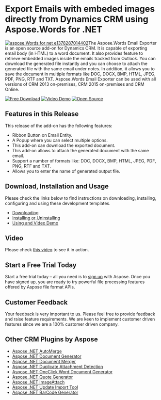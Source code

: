 # Export Emails with embeded images directly from Dynamics CRM using Aspose.Words for .NET

[![aspose Words for net e1378287014402 ](https://www.aspose.com/blogs/wp-content/uploads/2013/09/aspose-Words-for-net-e1378287014402.png "Aspose.Words or .NET logo")](https://products.aspose.com/words/net)The Aspose.Words Email Exporter is an open source add-on for Dynamics CRM. It is capable of exporting email body (in HTML) to a word document. It also provides feature to retrieve embedded images inside the emails tracked from Outlook. You can download the generated file instantly and you can choose to attach the generated file with the same email under notes. In addition, it allows you to save the document in multiple formats like DOC, DOCX, BMP, HTML, JPEG, PDF, PNG, RTF and TXT. Aspose.Words Email Exporter can be used with all versions of CRM 2013 on-premises, CRM 2015 on-premises and CRM Online.

[![Free Download](https://cdn.aspose.com/Images/marketplace/free-download-icon-aspose-mp.png "Free Download")](https://goo.gl/Xun3VM "Free Download") [![Video Demo](https://cdn.aspose.com/Images/marketplace/video-demo-icon-aspose-mp.png)](https://youtu.be/HATaDzOMgo4 "Video Demo") [![Open Source](https://cdn.aspose.com/Images/marketplace/open-source-icon-aspose-mp.png "Source Code")](https://goo.gl/j1QEfy "Source Code")

## Features in this Release

This release of the add-on has the following features:

*   Ribbon Button on Email Entity.
*   A Popup where you can select multiple options.
*   This add-on can download the exported document.
*   This add-on allows to attach the generated document with the same email.
*   Support a number of formats like: DOC, DOCX, BMP, HTML, JPEG, PDF, PNG, RTF and TXT.
*   Allows you to enter the name of generated output file.

## Download, Installation and Usage

Please check the links below to find instructions on downloading, installing, configuring and using these development templates.

*   [Downloading](https://docs.aspose.com//display/wordsnet/Email+Exporter+for+Dynamics+CRM#EmailExporterforDynamicsCRM-Downloading)
*   [Installing or Uninstalling](https://docs.aspose.com//display/wordsnet/Email+Exporter+for+Dynamics+CRM#EmailExporterforDynamicsCRM-InstallingorUninstalling)
*   [Using and Video Demo](https://docs.aspose.com//display/wordsnet/Email+Exporter+for+Dynamics+CRM#EmailExporterforDynamicsCRM-Using)

## Video

Please check [this video](https://youtu.be/HATaDzOMgo4) to see it in action.

## Start a Free Trial Today

Start a free trial today – all you need is to [sign up](https://id.dynabic.com/signup?clientId=prod.discourse.aspose&redirectUrl=https://forum.aspose.com/session/sso) with Aspose. Once you have signed up, you are ready to try powerful file processing features offered by Aspose file format APIs.

## Customer Feedback

Your feedback is very important to us. Please feel free to provide feedback and raise feature requirements. We are keen to implement customer driven features since we are a 100% customer driven company.

## Other CRM Plugins by Aspose

*   [Aspose .NET AutoMerge](https://docs.aspose.com//display/wordsnet/AutoMerge+for+Dynamics+CRM)
*   [Aspose .NET Document Generator](https://docs.aspose.com//display/wordsnet/Document+Generator+for+Dynamics+CRM)
*   [Aspose .NET Document Merger](https://docs.aspose.com//display/wordsnet/Document+Merger+for+Dynamics+CRM)
*   [Aspose .NET Duplicate Attachment Detection](https://docs.aspose.com//display/wordsnet/Duplicate+Detection+for+Dynamics+CRM)
*   [Aspose .NET OneClick Word Document Generator](https://docs.aspose.com//display/wordsnet/OneClick+Word+Document+Generator+for+Dynamics+CRM)
*   [Aspose .NET Quote Generator](https://docs.aspose.com//display/wordsnet/Quote+Generator+for+Dynamics+CRM)
*   [Aspose .NET ImageAttach](https://docs.aspose.com//display/imagingnet/ImageAttach+for+Dynamics+CRM)
*   [Aspose .NET Update Import Tool](https://docs.aspose.com//display/cellsnet/Update+Import+Tool+for+Dynamics+CRM)
*   [Aspose .NET BarCode Generator](https://docs.aspose.com//display/barcodenet/BarCode+Generator+for+Dynamics+CRM)
